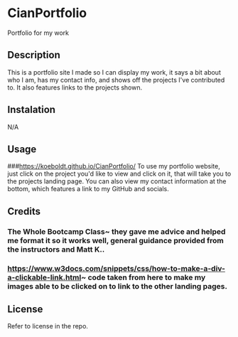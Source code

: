 # CianPortfolio
Portfolio for my work

## Description
This is a portfolio site I made so I can display my work, it says a bit about who I am, has my contact info, and shows off the projects I've contributed to. It also features links to the projects shown.
## Instalation

N/A 

## Usage

###https://koeboldt.github.io/CianPortfolio/
To use my portfolio website, just click on the project you'd like to view and click on it, that will take you to the projects landing page. You can also view my contact information at the bottom, which features a link to my GitHub and socials.

## Credits

### The Whole Bootcamp Class~ they gave me advice and helped me format it so it works well, general guidance provided from the instructors and Matt K..
### https://www.w3docs.com/snippets/css/how-to-make-a-div-a-clickable-link.html~ code taken from here to make my images able to be clicked on to link to the other landing pages.

## License

Refer to license in the repo.
